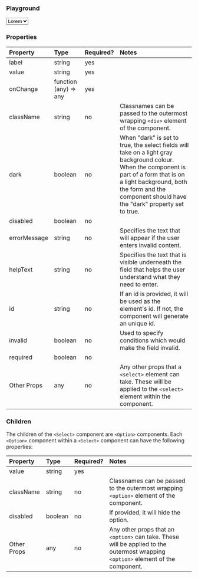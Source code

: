 <Anchor idToScrollTo="playground"><h3>Playground</h3></Anchor>

<Playground>
    <Select>
        <Option value="lorem" key="lorem">
            Lorem
        </Option>
        <Option value="ipsum" key="ipsum">
            Ipsum
        </Option>
        <Option value="dolor" key="dolor">
            Dolor
        </Option>
    </Select>
</Playground>

<Anchor idToScrollTo="properties"><h3>Properties</h3></Anchor>

| Property     | Type                  | Required? | Notes                                                                                                                                                                                                                                       |
| :----------- | :-------------------- | :-------- | :------------------------------------------------------------------------------------------------------------------------------------------------------------------------------------------------------------------------------------------ |
| label        | string                | yes       |                                                                                                                                                                                                                                             |
| value        | string                | yes       |                                                                                                                                                                                                                                             |
| onChange     | function (any) => any | yes       |                                                                                                                                                                                                                                             |
| className    | string                | no        | Classnames can be passed to the outermost wrapping `<div>` element of the component.                                                                                                                                                        |
| dark         | boolean               | no        | When "dark" is set to true, the select fields will take on a light gray background colour. When the component is part of a form that is on a light background, both the form and the component should have the "dark" property set to true. |
| disabled     | boolean               | no        |                                                                                                                                                                                                                                             |
| errorMessage | string                | no        | Specifies the text that will appear if the user enters invalid content.                                                                                                                                                                     |
| helpText     | string                | no        | Specifies the text that is visible underneath the field that helps the user understand what they need to enter.                                                                                                                             |
| id           | string                | no        | If an id is provided, it will be used as the element's id. If not, the component will generate an unique id.                                                                                                                                |
| invalid      | boolean               | no        | Used to specify conditions which would make the field invalid.                                                                                                                                                                              |
| required     | boolean               | no        |                                                                                                                                                                                                                                             |
| Other Props  | any                   | no        | Any other props that a `<select>` element can take. These will be applied to the `<select>` element within the component.                                                                                                                   |

<Anchor idToScrollTo="children"><h3>Children</h3></Anchor>

The children of the `<Select>` component are `<Option>` components. Each `<Option>` component within a `<Select>` component can have the following properties:

| Property    | Type    | Required? | Notes                                                                                                                             |
| :---------- | :------ | :-------- | :-------------------------------------------------------------------------------------------------------------------------------- |
| value       | string  | yes       |                                                                                                                                   |
| className   | string  | no        | Classnames can be passed to the outermost wrapping `<option>` element of the component.                                           |
| disabled    | boolean | no        | If provided, it will hide the option.                                                                                             |
| Other Props | any     | no        | Any other props that an `<option>` can take. These will be applied to the outermost wrapping `<option>` element of the component. |
